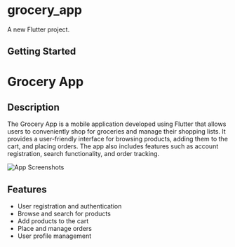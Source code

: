 # grocery_app

A new Flutter project.

## Getting Started

# Grocery App

## Description
The Grocery App is a mobile application developed using Flutter that allows users to conveniently shop for groceries and manage their shopping lists. It provides a user-friendly interface for browsing products, adding them to the cart, and placing orders. The app also includes features such as account registration, search functionality, and order tracking.

![App Screenshots](/screenshots/screenshot.png)

## Features
- User registration and authentication
- Browse and search for products
- Add products to the cart
- Place and manage orders
- User profile management



